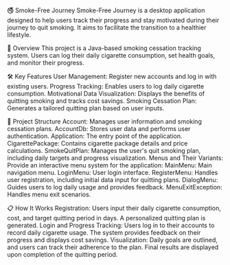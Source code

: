 🚭 Smoke-Free Journey
Smoke-Free Journey is a desktop application designed to help users track their progress and stay motivated during their journey to quit smoking. It aims to facilitate the transition to a healthier lifestyle.

📖 Overview
This project is a Java-based smoking cessation tracking system. Users can log their daily cigarette consumption, set health goals, and monitor their progress.

🛠️ Key Features
User Management: Register new accounts and log in with existing users.
Progress Tracking: Enables users to log daily cigarette consumption.
Motivational Data Visualization: Displays the benefits of quitting smoking and tracks cost savings.
Smoking Cessation Plan: Generates a tailored quitting plan based on user inputs.

📂 Project Structure
Account: Manages user information and smoking cessation plans.
AccountDb: Stores user data and performs user authentication.
Application: The entry point of the application.
CigarettePackage: Contains cigarette package details and price calculations.
SmokeQuitPlan: Manages the user's quit smoking plan, including daily targets and progress visualization.
Menus and Their Variants: Provide an interactive menu system for the application:
MainMenu: Main navigation menu.
LoginMenu: User login interface.
RegisterMenu: Handles user registration, including initial data input for quitting plans.
DialogMenu: Guides users to log daily usage and provides feedback.
MenuExitException: Handles menu exit scenarios.

📋 How It Works
Registration:
Users input their daily cigarette consumption, cost, and target quitting period in days.
A personalized quitting plan is generated.
Login and Progress Tracking:
Users log in to their accounts to record daily cigarette usage.
The system provides feedback on their progress and displays cost savings.
Visualization:
Daily goals are outlined, and users can track their adherence to the plan.
Final results are displayed upon completion of the quitting period.
